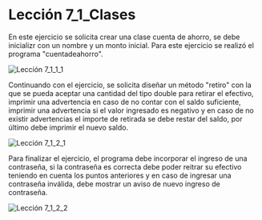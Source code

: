 # Lección 7_1_Clases

En este ejercicio se solicita crear una clase cuenta de ahorro, se debe inicializr con un nombre y un monto inicial.
Para este ejercicio se realizó el programa "cuentadeahorro".

![Lección 7_1_1_1](https://user-images.githubusercontent.com/54320247/68537987-22c87780-0333-11ea-81ec-5560b7fbfab1.jpg)

Continuando con el ejercicio, se solicita diseñar un método "retiro" con la que se pueda aceptar una cantidad del tipo double para retirar el efectivo, imprimir una advertencia en caso de no contar con el saldo suficiente, imprimir una advertencia si el valor ingresado es negativo y en caso de no existir advertencias el importe de retirada se debe restar del saldo, por último debe imprimir el nuevo saldo.

![Lección 7_1_2_1](https://user-images.githubusercontent.com/54320247/68537988-22c87780-0333-11ea-88b6-273f41afc6ce.jpg)

Para finalizar el ejercicio, el programa debe incorporar el ingreso de una contraseña, si la contraseña es correcta debe poder reitrar su efectivo teniendo en cuenta los puntos anteriores y en caso de ingresar una contraseña inválida, debe mostrar un aviso de nuevo ingreso de contraseña.

![Lección 7_1_2_2](https://user-images.githubusercontent.com/54320247/68537989-23610e00-0333-11ea-9ce2-45767351b055.jpg)
